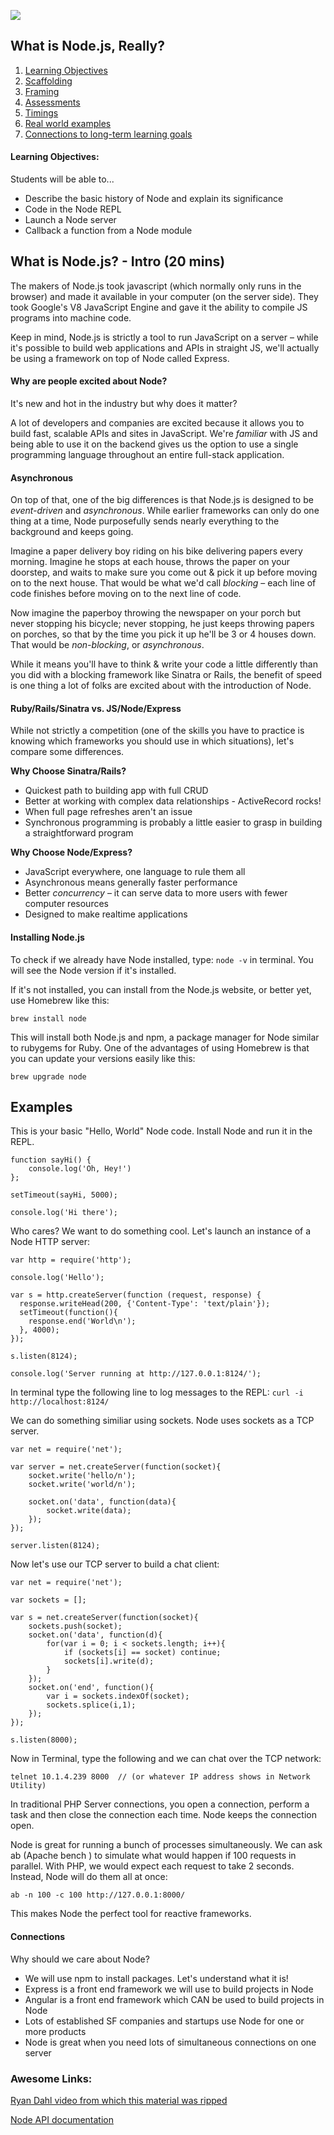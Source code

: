 ![](https://ga-dash.s3.amazonaws.com/production/assets/logo-9f88ae6c9c3871690e33280fcf557f33.png)

## What is Node.js, Really?

1. [Learning Objectives](#learning-objectives)
1. [Scaffolding](#scaffolding)
1. [Framing](#framing)
1. [Assessments](#assessments)
1. [Timings](#timings)
1. [Real world examples](#examples)
1. [Connections to long-term learning goals](#connections)

#### Learning Objectives:
Students will be able to...
- Describe the basic history of Node and explain its significance
- Code in the Node REPL
- Launch a Node server
- Callback a function from a Node module


## What is Node.js? - Intro (20 mins)

The makers of Node.js took javascript (which normally only runs in the browser) and made it available in your computer (on the server side). They took Google's V8 JavaScript Engine and gave it the ability to compile JS programs into machine code.

Keep in mind, Node.js is strictly a tool to run JavaScript on a server – while it's possible to build web applications and APIs in straight JS, we'll actually be using a framework on top of Node called Express. <!-- It's actually quite similar to Sinatra - you'll like it! -->

#### Why are people excited about Node?

It's new and hot in the industry but why does it matter?

A lot of developers and companies are excited because it allows you to build fast, scalable APIs and sites in JavaScript. We're _familiar_ with JS and being able to use it on the backend gives us the option to use a single programming language throughout an entire full-stack application.

#### Asynchronous

On top of that, one of the big differences is that Node.js is designed to be _event-driven_ and _asynchronous_. While earlier frameworks can only do one thing at a time, Node purposefully sends nearly everything to the background and keeps going.

Imagine a paper delivery boy riding on his bike delivering papers every morning. Imagine he stops at each house, throws the paper on your doorstep, and waits to make sure you come out & pick it up before moving on to the next house. That would be what we'd call _blocking_ – each line of code finishes before moving on to the next line of code.

Now imagine the paperboy throwing the newspaper on your porch but never stopping his bicycle; never stopping, he just keeps throwing papers on porches, so that by the time you pick it up he'll be 3 or 4 houses down. That would be _non-blocking_, or _asynchronous_.

While it means you'll have to think & write your code a little differently than you did with a blocking framework like Sinatra or Rails, the benefit of speed is one thing a lot of folks are excited about with the introduction of Node.

#### Ruby/Rails/Sinatra vs. JS/Node/Express

While not strictly a competition (one of the skills you have to practice is knowing which frameworks you should use in which situations), let's compare some differences.

__Why Choose Sinatra/Rails?__
- Quickest path to building app with full CRUD
- Better at working with complex data relationships - ActiveRecord rocks!
- When full page refreshes aren't an issue
- Synchronous programming is probably a little easier to grasp in building a straightforward program

__Why Choose Node/Express?__
- JavaScript everywhere, one language to rule them all
- Asynchronous means generally faster performance
- Better _concurrency_ – it can serve data to more users with fewer computer resources
- Designed to make realtime applications

#### Installing Node.js

To check if we already have Node installed, type: ``node -v`` in terminal. You will see the Node version if it's installed.

If it's not installed, you can install from the Node.js website, or better yet, use Homebrew like this:
```
brew install node
```

This will install both Node.js and npm, a package manager for Node similar to rubygems for Ruby. One of the advantages of using Homebrew is that you can update your versions easily like this:

```
brew upgrade node
```


## Examples

This is your basic "Hello, World" Node code.
Install Node and run it in the REPL.

```
function sayHi() { 
	console.log('Oh, Hey!') 
};

setTimeout(sayHi, 5000);

console.log('Hi there');
```
Who cares? We want to do something cool.
Let's launch an instance of a Node HTTP server:

```
var http = require('http');

console.log('Hello');

var s = http.createServer(function (request, response) {
  response.writeHead(200, {'Content-Type': 'text/plain'});
  setTimeout(function(){
  	response.end('World\n');
  }, 4000);
});

s.listen(8124);

console.log('Server running at http://127.0.0.1:8124/');

```
In terminal type the following line to log messages to the REPL:
``` curl -i http://localhost:8124/ ```

We can do something similiar using sockets. Node uses sockets as a TCP server.

```
var net = require('net');

var server = net.createServer(function(socket){
	socket.write('hello/n');
	socket.write('world/n');

	socket.on('data', function(data){
		socket.write(data);
	});
});

server.listen(8124);

```
Now let's use our TCP server to build a chat client:

```
var net = require('net');

var sockets = [];

var s = net.createServer(function(socket){
	sockets.push(socket);
	socket.on('data', function(d){
		for(var i = 0; i < sockets.length; i++){
			if (sockets[i] == socket) continue;
			sockets[i].write(d);
		}
	});
	socket.on('end', function(){
		var i = sockets.indexOf(socket);
		sockets.splice(i,1);
	});
});

s.listen(8000);

``` 
Now in Terminal, type the following and we can chat over the TCP network:

```
telnet 10.1.4.239 8000  // (or whatever IP address shows in Network Utility)

```
In traditional PHP Server connections, you open a connection, perform a task and then close the connection each time. Node keeps the connection open.

Node is great for running a bunch of processes simultaneously. We can ask ab (Apache bench ) to simulate what would happen if 100 requests in parallel. With PHP, we would expect each request to take 2 seconds. Instead, Node will do them all at once:

```
ab -n 100 -c 100 http://127.0.0.1:8000/

```
This makes Node the perfect tool for reactive frameworks.

#### Connections
Why should we care about Node?
- We will use npm to install packages. Let's understand what it is!
- Express is a front end framework we will use to build projects in Node
- Angular is a front end framework which CAN be used to build projects in Node
- Lots of established SF companies and startups use Node for one or more products
- Node is great when you need lots of simultaneous connections on one server

### Awesome Links:
[Ryan Dahl video from which this material was ripped](https://www.youtube.com/watch?v=jo_B4LTHi3I)

[Node API documentation](https://nodejs.org/api/)

